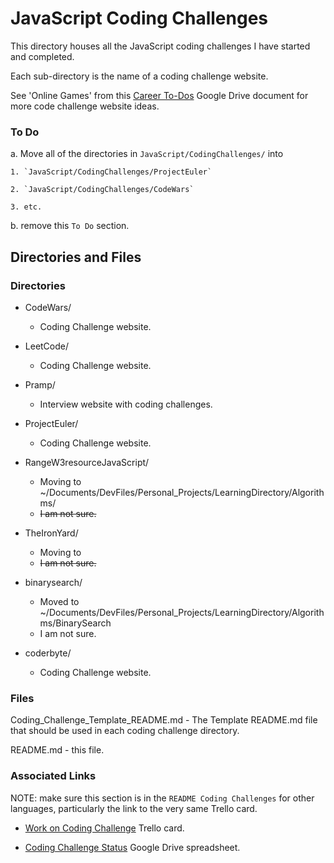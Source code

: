 # JavaScript Coding Challenges

This directory houses all the JavaScript coding challenges I have started and completed.

Each sub-directory is the name of a coding challenge website.

See 'Online Games' from this [Career To-Dos](https://docs.google.com/document/d/1K-FDmLzGuYkasZpv9A1gTEV396rtWAi1bnCDh2uE7Q0/edit#) Google Drive document for more code challenge website ideas.

### To Do

a. Move all of the directories in `JavaScript/CodingChallenges/` into

    1. `JavaScript/CodingChallenges/ProjectEuler`

    2. `JavaScript/CodingChallenges/CodeWars`

    3. etc.

b. remove this `To Do` section.

## Directories and Files

### Directories

- CodeWars/

  - Coding Challenge website.

- LeetCode/

  - Coding Challenge website.

- Pramp/

  - Interview website with coding challenges.

- ProjectEuler/

  - Coding Challenge website.

- RangeW3resourceJavaScript/

  - Moving to ~/Documents/DevFiles/Personal_Projects/LearningDirectory/Algorithms/
  - ~~I am not sure.~~

- TheIronYard/

  - Moving to
  - ~~I am not sure.~~

- binarysearch/

  - Moved to ~/Documents/DevFiles/Personal_Projects/LearningDirectory/Algorithms/BinarySearch
  - I am not sure.

- coderbyte/
  - Coding Challenge website.

### Files

Coding_Challenge_Template_README.md - The Template README.md file that should be used in each coding challenge directory.

README.md - this file.

### Associated Links

NOTE: make sure this section is in the `README Coding Challenges` for other languages, particularly the link to the very same Trello card.

- [Work on Coding Challenge](https://trello.com/c/XJ6fIH6Z/153-work-on-coding-challenge) Trello card.

- [Coding Challenge Status](https://docs.google.com/spreadsheets/d/10YrY8K-pfzFaiObyjOPFbDnwkBQdjMw7VCdLe7lx2tQ/edit#gid=0) Google Drive spreadsheet.
